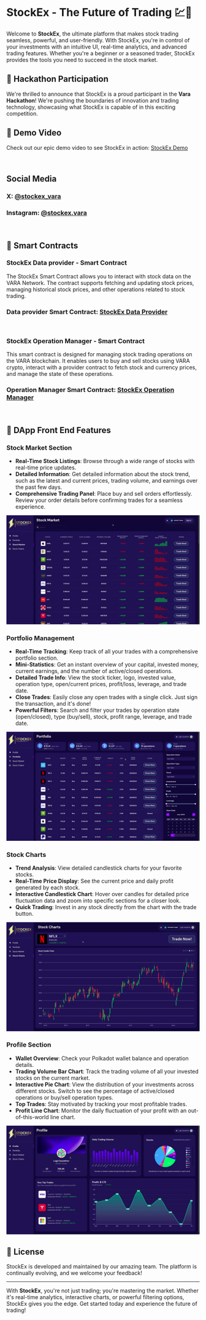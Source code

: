 # StockEx - The Future of Trading 💹🚀

Welcome to **StockEx**, the ultimate platform that makes stock trading seamless, powerful, and user-friendly. With StockEx, you're in control of your investments with an intuitive UI, real-time analytics, and advanced trading features. Whether you're a beginner or a seasoned trader, StockEx provides the tools you need to succeed in the stock market.

## 🚀 Hackathon Participation

We're thrilled to announce that StockEx is a proud participant in the **Vara Hackathon**! We're pushing the boundaries of innovation and trading technology, showcasing what StockEx is capable of in this exciting competition.

## 🎥 Demo Video

Check out our epic demo video to see StockEx in action:
[StockEx Demo](https://drive.google.com/file/d/1f-nDZzRm3HhAk1iMako4XB6QajGIcaYI/view?usp=sharing)

<!-- <video width="640" height="480" controls>
  <source src="Media/StockEx App Final Demo.mp4" type="video/mp4">
  Your browser does not support the video tag.
</video> -->


<br>

## Social Media
### **X:** [@stockex_vara](https://x.com/stockex_vara)
### **Instagram:** [@stockex.vara](https://www.instagram.com/stockex.vara)

<br>

## 🔗 Smart Contracts

### **StockEx Data provider - Smart Contract**
The StockEx Smart Contract allows you to interact with stock data on the VARA Network. The contract supports fetching and updating stock prices, managing historical stock prices, and other operations related to stock trading.

### Data provider Smart Contract: [StockEx Data Provider](https://idea.gear-tech.io/programs/0xb5ab8b7ba2e6614ca193df7e7be9e33aca04297f2baed230a3217d0f12355c18)

<br>

### **StockEx Operation Manager - Smart Contract**

This smart contract is designed for managing stock trading operations on the VARA blockchain. It enables users to buy and sell stocks using VARA crypto, interact with a provider contract to fetch stock and currency prices, and manage the state of these operations.


### Operation Manager Smart Contract: [StockEx Operation Manager](https://idea.gear-tech.io/programs/0x90ab0b5bbe25d9459911e06614e1e2faf73b21d11409dda612890af32a63c7d9)


<br>


## 🌟 DApp Front End Features
### Stock Market Section
- **Real-Time Stock Listings**: Browse through a wide range of stocks with real-time price updates.
- **Detailed Information**: Get detailed information about the stock trend, such as the latest and current prices, trading volume, and earnings over the past few days.
- **Comprehensive Trading Panel**: Place buy and sell orders effortlessly. Review your order details before confirming trades for a seamless experience.

![Stock Market Section](Media/market.jpg)

### Portfolio Management
- **Real-Time Tracking**: Keep track of all your trades with a comprehensive portfolio section.
- **Mini-Statistics**: Get an instant overview of your capital, invested money, current earnings, and the number of active/closed operations.
- **Detailed Trade Info**: View the stock ticker, logo, invested value, operation type, open/current prices, profit/loss, leverage, and trade date.
- **Close Trades**: Easily close any open trades with a single click. Just sign the transaction, and it's done!
- **Powerful Filters**: Search and filter your trades by operation state (open/closed), type (buy/sell), stock, profit range, leverage, and trade date.

![Portfolio Section](Media/portfolio.jpg)


### Stock Charts
- **Trend Analysis**: View detailed candlestick charts for your favorite stocks.
- **Real-Time Price Display**: See the current price and daily profit generated by each stock.
- **Interactive Candlestick Chart**: Hover over candles for detailed price fluctuation data and zoom into specific sections for a closer look.
- **Quick Trading**: Invest in any stock directly from the chart with the trade button.

![Stock Charts Section](Media/chart.jpg)


### Profile Section
- **Wallet Overview**: Check your Polkadot wallet balance and operation details.
- **Trading Volume Bar Chart**: Track the trading volume of all your invested stocks on the current market.
- **Interactive Pie Chart**: View the distribution of your investments across different stocks. Switch to see the percentage of active/closed operations or buy/sell operation types.
- **Top Trades**: Stay motivated by tracking your most profitable trades.
- **Profit Line Chart**: Monitor the daily fluctuation of your profit with an out-of-this-world line chart.


![Profile Section Section](Media/profile.jpg)


## 📜 License
StockEx is developed and maintained by our amazing team.
The platform is continually evolving, and we welcome your feedback!

---

With **StockEx**, you're not just trading; you're mastering the market. Whether it's real-time analytics, interactive charts, or powerful filtering options, StockEx gives you the edge. Get started today and experience the future of trading!
